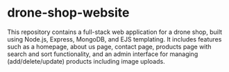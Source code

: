 # drone-shop-website
 This repository contains a full-stack web application for a drone shop, built using Node.js, Express, MongoDB, and EJS templating. It includes features such as a homepage, about us page, contact page, products page with search and sort functionality, and an admin interface for managing (add/delete/update) products including image uploads.
